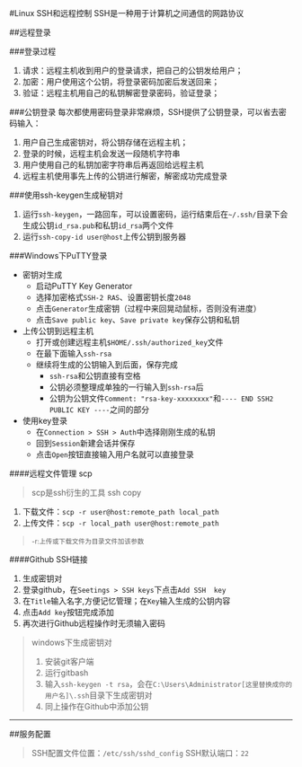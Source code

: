 #Linux SSH和远程控制
SSH是一种用于计算机之间通信的网路协议

##远程登录

###登录过程
1. 请求：远程主机收到用户的登录请求，把自己的公钥发给用户；
2. 加密：用户使用这个公钥，将登录密码加密后发送回来；
3. 验证：远程主机用自己的私钥解密登录密码，验证登录；

###公钥登录
每次都使用密码登录非常麻烦，SSH提供了公钥登录，可以省去密码输入：
1. 用户自己生成密钥对，将公钥存储在远程主机；
2. 登录的时候，远程主机会发送一段随机字符串
3. 用户使用自己的私钥加密字符串后再返回给远程主机
4. 远程主机使用事先上传的公钥进行解密，解密成功完成登录

###使用ssh-keygen生成秘钥对
1. 运行`ssh-keygen`，一路回车，可以设置密码，运行结束后在`~/.ssh/`目录下会生成公钥`id_rsa.pub`和私钥`id_rsa`两个文件
2. 运行`ssh-copy-id user@host`上传公钥到服务器

###Windows下PuTTY登录
+ 密钥对生成
	- 启动PuTTY Key Generator
	- 选择加密格式`SSH-2 RAS`、设置密钥长度`2048`
	- 点击`Generator`生成密钥（过程中来回晃动鼠标，否则没有进度）
	- 点击`Save public key`、`Save private key`保存公钥和私钥
+ 上传公钥到远程主机
	- 打开或创建远程主机`$HOME/.ssh/authorized_key`文件
	- 在最下面输入`ssh-rsa `
	- 继续将生成的公钥输入到后面，保存完成
		+ `ssh-rsa`和公钥直接有空格
		+ 公钥必须整理成单独的一行输入到`ssh-rsa`后
		+ 公钥为公钥文件`Comment: "rsa-key-xxxxxxxx"`和`---- END SSH2 PUBLIC KEY ----`之间的部分
+ 使用key登录
	- 在`Connection > SSH > Auth`中选择刚刚生成的私钥
	- 回到`Session`新建会话并保存
	- 点击`Open`按钮直接输入用户名就可以直接登录



####远程文件管理 scp
> scp是ssh衍生的工具 ssh copy

1. 下载文件：`scp -r user@host:remote_path local_path`
2. 上传文件：`scp -r local_path user@host:remote_path`
> <small>-r:上传或下载文件为目录文件加该参数</small>


####Github SSH链接
1. 生成密钥对
2. 登录github，在`Seetings > SSH keys`下点击`Add SSH  key`
3. 在`Title`输入名字,方便记忆管理；在`Key`输入生成的公钥内容
4. 点击`Add key`按钮完成添加
5. 再次进行Github远程操作时无须输入密码

> windows下生成密钥对
> 1. 安装git客户端
> 2. 运行gitbash
> 3. 输入`ssh-keygen -t rsa`，会在`C:\Users\Administrator[这里替换成你的用户名]\.ssh`目录下生成密钥对
> 4. 同上操作在Github中添加公钥
---

##服务配置
> SSH配置文件位置：`/etc/ssh/sshd_config`
> SSH默认端口：`22`


